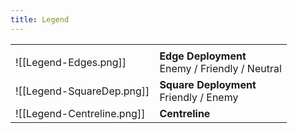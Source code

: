 ```yaml
---
title: Legend
---
```


|                            |                                                   |
| -------------------------- | ------------------------------------------------- |
|                            |                                                   |
| ![[Legend-Edges.png]]      | **Edge Deployment**<br>Enemy / Friendly / Neutral |
| ![[Legend-SquareDep.png]]  | **Square Deployment**<br>Friendly / Enemy         |
| ![[Legend-Centreline.png]] | **Centreline**                                    |
